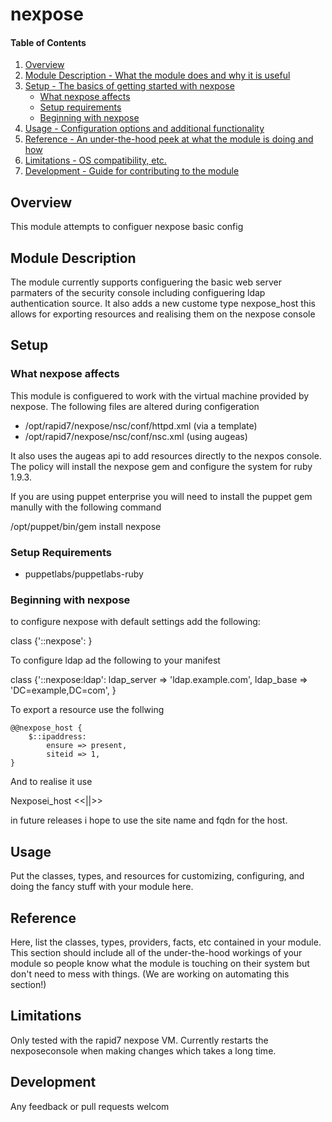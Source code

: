 # nexpose

#### Table of Contents

1. [Overview](#overview)
2. [Module Description - What the module does and why it is useful](#module-description)
3. [Setup - The basics of getting started with nexpose](#setup)
    * [What nexpose affects](#what-nexpose-affects)
    * [Setup requirements](#setup-requirements)
    * [Beginning with nexpose](#beginning-with-nexpose)
4. [Usage - Configuration options and additional functionality](#usage)
5. [Reference - An under-the-hood peek at what the module is doing and how](#reference)
5. [Limitations - OS compatibility, etc.](#limitations)
6. [Development - Guide for contributing to the module](#development)

## Overview

This module attempts to configuer nexpose basic config

## Module Description

The module currently supports configuering the basic web server parmaters of the security console including configuering ldap authentication source.  It also adds a new custome type nexpose\_host this allows for exporting resources and realising them on the nexpose console

## Setup

### What nexpose affects

This module is configuered to work with the virtual machine provided by nexpose.  The following files are altered during configeration
 * /opt/rapid7/nexpose/nsc/conf/httpd.xml (via a template)
 * /opt/rapid7/nexpose/nsc/conf/nsc.xml (using augeas)

It also uses the augeas api to add resources directly to the nexpos console.  The policy will install the nexpose gem and configure the system for ruby 1.9.3.

If you are using puppet enterprise you will need to install the puppet gem manully with the following command 

/opt/puppet/bin/gem install nexpose

### Setup Requirements 

 * puppetlabs/puppetlabs-ruby

### Beginning with nexpose

to configure nexpose with default settings add the following:

class {'::nexpose': } 

To configure ldap ad the following to your manifest

class {'::nexpose:ldap':
  ldap\_server => 'ldap.example.com',
  ldap\_base   => 'DC=example,DC=com',
}

To export a resource use the follwing

    @@nexpose_host {
        $::ipaddress:
            ensure => present,
            siteid => 1,
    }
And to realise it use

Nexposei\_host <<||>>

in future releases i hope to use the site name and fqdn for the host.

## Usage

Put the classes, types, and resources for customizing, configuring, and doing
the fancy stuff with your module here.

## Reference

Here, list the classes, types, providers, facts, etc contained in your module.
This section should include all of the under-the-hood workings of your module so
people know what the module is touching on their system but don't need to mess
with things. (We are working on automating this section!)

## Limitations

Only tested with the rapid7 nexpose VM.  Currently restarts the nexposeconsole when making changes which takes a long time.

## Development

Any feedback or pull requests welcom


